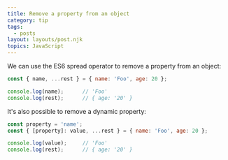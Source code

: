 ```yaml
---
title: Remove a property from an object
category: tip
tags:
  - posts
layout: layouts/post.njk
topics: JavaScript
---
```


We can use the ES6 spread operator to remove a property from an object:

```js
const { name, ...rest } = { name: 'Foo', age: 20 };

console.log(name);      // 'Foo'
console.log(rest);      // { age: '20' }
```

It's also possible to remove a dynamic property:

```js
const property = 'name';
const { [property]: value, ...rest } = { name: 'Foo', age: 20 };

console.log(value);     // 'Foo'
console.log(rest);      // { age: '20' }
```
